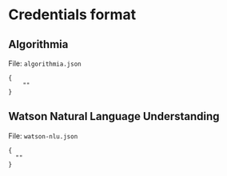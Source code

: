 # Credentials format

## Algorithmia

File: `algorithmia.json`

```
{
	""
}
```

## Watson Natural Language Understanding

File: `watson-nlu.json`

```
{
  ""
}
```
